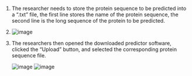 1. The researcher needs to store the protein sequence to be predicted into a “.txt” file, the first line stores the name of the protein sequence, the second line is the long sequence of the protein to be predicted.
2. 
   ![image](https://github.com/tomatodyk/Glycation-predictor/assets/107628699/d385a2f0-2e4b-40d4-863f-a348d8f83f3d)
3. The researchers then opened the downloaded predictor software, clicked the “Upload” button, and selected the corresponding protein sequence file.
   
   ![image](https://github.com/tomatodyk/Glycation-predictor/assets/107628699/a4509a20-d256-4679-baa5-daee5d0308ee)
   ![image](https://github.com/tomatodyk/Glycation-predictor/assets/107628699/ad0ed15b-3a1c-4442-a62d-d6649d3b7b02)



